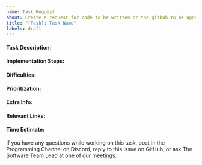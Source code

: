 ```yaml
---
name: Task Request
about: Create a request for code to be written or the github to be updated
title: "[Task]: Task Name"
labels: draft
---
```

<!-- Make sure to update the task name -->

<!-- Please be thorough in your task descriptions and linked resources -->

#### Task Description:
<!--
Briefly explain what this task will accomplish/why it's important.
-->

#### Implementation Steps:
<!--
Explain the general overview of how to implement the task. What should be done, and where?

Example:
1. Do x and y in z file.
2. Do j and k in h file.
- Make sure y includes p functionality.
- Ensure your unit tests account for g.
-->

#### Difficulties:
<!--
What, if anything, makes this task difficult?

Examples:
Watch out for x, it's been deprecated.
If you don't do y, then the numbers won't be properly formatted when passed to z.
Making this will be really tedious due to having to do a check for every j when gathering k.
-->

#### Prioritization: 
<!--
What, if anything, makes this task higher priority?

Examples:
We have x event in 2 weeks, this must be done by then.
We can't start working on y until this is complete.
We have z person visiting in 4 days. We really want to show them this functionality.
-->

#### Extra Info:
<!--
Put any extra information here (or rename the category and/or add/delete fields).
-->

#### Relevant Links:
<!--
Link the relevant resources that would be needed from the code base, or internet. (You can use the resource library to help search for relevant links)
Here is a link to the resource library: https://github.com/Comet-Robotics/chessBot/wiki/Resource-Library

Example:
[An example of x in the codebase](https://link1.com)
[Documentation for y](https://link2.org)
-->

#### Time Estimate: 
<!--
Put how long do you think it would take to sit down and complete this.
Example: #### Time Estimate: 5 hours
-->

If you have any questions while working on this task, post in the Programming Channel on Discord, reply to this issue on GitHub, or ask The Software Team Lead at one of our meetings.
<!-- Change if you think there are specific people they should ask about this task -->
